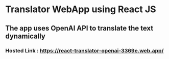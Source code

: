 
# Translator WebApp using React JS
## The app uses OpenAI API to translate the text dynamically

### Hosted Link : https://react-translator-openai-3369e.web.app/
